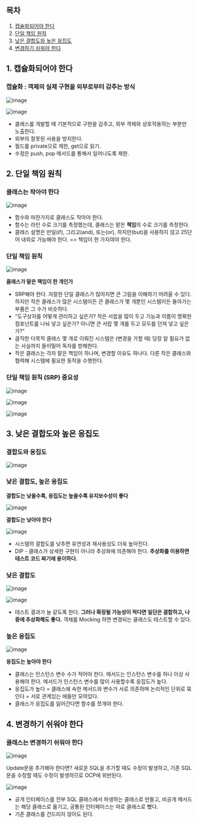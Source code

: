## 목차
1. [캡슐화되어야 한다](#1-캡슐화되어야-한다)
2. [단일 책임 원칙](#2-단일-책임-원칙)
3. [낮은 결합도와 높은 응집도](#3-낮은-결합도와-높은-응집도)
4. [변경하기 쉬워야 한다](#4-변경하기-쉬워야-한다)

## 1. 캡슐화되어야 한다

### 캡슐화 : 객체의 실제 구현을 외부로부터 감추는 방식

![image](https://user-images.githubusercontent.com/110509654/228510941-3c936586-494d-48d6-949e-b88e779da478.png)

![image](https://user-images.githubusercontent.com/110509654/228511055-f7456e9a-2b7a-4719-880b-0808b9fe276a.png)

* 클래스를 개발할 때 기본적으로 구현을 감추고, 외부 객체와 상호작용하는 부분만 노출한다.
* 외부의 잘못된 사용을 방지한다.
* 필드를 private으로 제한, get으로 읽기.
* 수정은 push, pop 메서드를 통해서 일어나도록 제한.

## 2. 단일 책임 원칙

### 클래스는 작아야 한다

![image](https://user-images.githubusercontent.com/110509654/228511638-6e563417-e7f6-4125-98ac-6c204f0a75e9.png)

* 함수와 마찬가지로 클래스도 작아야 한다.
* 함수는 라인 수로 크기를 측정했는데, 클래스는 맡은 **책임**의 수로 크기를 측정한다.
* 클래스 설명은 만일(if), 그리고(and), 또는(or), 하지만(but)을 사용하지 않고 25단어 내외로 가능해야 한다.
  => 책임이 한 가지여야 한다.
  
### 단일 책임 원칙

![image](https://user-images.githubusercontent.com/110509654/228512121-5f577693-dbba-499a-9d0b-2572fe92065a.png)

**클래스가 맡은 책임이 한 개인가**
* SRP해야 한다. 자잘한 단일 클래스가 많아지면 큰 그림을 이해하기 어려울 수 있다. 하지만 작은 클래스가 많은 시스템이든 큰 클래스가
  몇 개뿐인 시스템이든 돌아가는 부품은 그 수가 비슷하다.
* "도구상자를 어떻게 관리하고 싶은가? 작은 서랍을 많이 두고 기능과 이름이 명확한 컴포넌트를 나눠 넣고 싶은가? 아니면 큰 서랍 몇 개를 두고
  모두를 던져 넣고 싶은가?"
* 큼직한 다목적 클래스 몇 개로 이뤄진 시스템은 (변경을 가할 때) 당장 알 필요가 없는 사실까지 들이밀어 독자를 방해한다.
* 작은 클래스는 각자 맡은 책임이 하나며, 변경할 이유도 하나다. 다른 작은 클래스와 협력해 시스템에 필요한 동작을 수행한다.

### 단일 책임 원칙 (SRP) 중요성

![image](https://user-images.githubusercontent.com/110509654/228512787-9ce95caf-9482-4773-ac70-539356573f3a.png)

![image](https://user-images.githubusercontent.com/110509654/228512881-eb52fdaf-2382-43c0-bed6-7b7f34835556.png)

![image](https://user-images.githubusercontent.com/110509654/228512944-cf6230b7-b14f-4a59-ad01-5b8f6eba3292.png)

## 3. 낮은 결합도와 높은 응집도

### 결합도와 응집도

![image](https://user-images.githubusercontent.com/110509654/228513075-1fb9b081-0d85-42d6-9700-95c1889bcbd4.png)

### 낮은 결합도, 높은 응집도

**결합도는 낮을수록, 응집도는 높을수록 유지보수성이 좋다**

![image](https://user-images.githubusercontent.com/110509654/228513453-12775dbc-9cbd-43ed-880a-8b234fbca3ab.png)

**결합도는 낮아야 한다**

![image](https://user-images.githubusercontent.com/110509654/228513547-b10b400d-9b5b-40a3-8149-c6cc3bd57a15.png)

* 시스템의 결합도를 낮추면 유연성과 재사용성도 더욱 높아진다.
* DIP - 클래스가 상세한 구현이 아니라 추상화에 의존해야 한다.
**추상화를 이용하면 테스트 코드 짜기에 용이하다.**

### 낮은 결합도

![image](https://user-images.githubusercontent.com/110509654/228513907-9a641ec4-6ed9-48eb-adb0-af7574df8d0e.png)

![image](https://user-images.githubusercontent.com/110509654/228514108-422727a2-b816-4663-8928-efc757475f9b.png)

* 테스트 결과가 늘 같도록 한다. **그러나 확장될 가능성이 적다면 일단은 결합하고, 나중에 추상화해도 좋다.** 객체를 Mocking 하면 변경되는 클래스도 테스트할 수 있다.

### 높은 응집도

![image](https://user-images.githubusercontent.com/110509654/228514359-0c043d32-b8f6-49ba-99a6-c1cb834bc96c.png)

**응집도는 높아야 한다**

* 클래스는 인스턴스 변수 수가 적어야 한다. 메서드는 인스턴스 변수를 하나 이상 사용해야 한다. 메서드가 인스턴스 변수를 많이 사용할수록 응집도가 높다.
* 응집도가 높다 = 클래스에 속한 메서드와 변수가 서로 의존하며 논리적인 단위로 묶인다 = 서로 관계있는 애들만 모여있다.
* 클래스가 응집도를 잃어간다면 함수를 쪼개야 한다.


## 4. 변경하기 쉬워야 한다

### 클래스는 변경하기 쉬워야 한다

![image](https://user-images.githubusercontent.com/110509654/228514916-98793ab2-6e99-48df-b5ab-48106fd9e3a4.png)

Update문을 추가해야 한다면?
새로운 SQL을 추가할 때도 수정이 발생하고, 기존 SQL문을 수정할 때도 수정이 발생하므로 OCP에 위반된다.

![image](https://user-images.githubusercontent.com/110509654/228515094-3a994aa9-6f48-478f-804a-f6dd5759f2a2.png)

* 공개 인터페이스를 전부 SQL 클래스에서 파생하는 클래스로 만들고, 비공개 메서드는 해당 클래스로 옮기고, 공통된 인터페이스는 따로 클래스로 뺐다.
* 기존 클래스를 건드리지 않아도 된다.










